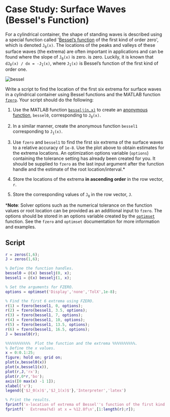 # Case Study: Surface Waves (Bessel's Function)

For a cylindrical container, the shape of standing waves is described using a special function called '[Bessel’s function](https://en.wikipedia.org/wiki/Bessel_function) of the first kind of order zero', which is denoted `J`<sub>`0`</sub>`(x)`. The locations of the peaks and valleys of these surface waves (the extrema) are often important in applications and can be found where the slope of `J`<sub>`0`</sub>`(x)` is zero.  is zero.  Luckily, it is known that `dJ`<sub>`0`</sub>`(x) / dx = -J`<sub>`1`</sub>`(x)`, where `J`<sub>`1`</sub>`(x)` is Bessel’s function of the first kind of order one.

![bessel](../images/bessel.png)

Write a script to find the location of the first six extrema for surface waves in a cylindrical container using Bessel functions and the MATLAB function [`fzero`](https://www.mathworks.com/help/matlab/ref/fzero.html). Your script should do the following:

1. Use the MATLAB function [`besselj(n,x)`](https://www.mathworks.com/help/matlab/ref/besselj.html) to create an [anonymous function](https://www.mathworks.com/help/matlab/matlab_prog/anonymous-functions.html), `bessel0`, corresponding to `J`<sub>`0`</sub>`(x)`.

2. In a similar manner, create the anonymous function `bessel1` corresponding to `J`<sub>`1`</sub>`(x)`.

3. Use `fzero` and `bessel1` to find the first six extrema of the surface waves to a relative accuracy of `1e-8`. Use the plot above to obtain estimates for the extrema locations. An optimization options variable (`options`) containing the tolerance setting has already been created for you. It should be supplied to `fzero` as the last input argument after the function handle and the estimate of the root location/interval.*

4. Store the locations of the extrema **in ascending order** in the row vector, `r`.

5. Store the corresponding values of `J`<sub>`0`</sub> in the row vector, `J`.

***Note**: Solver options such as the numerical tolerance on the function values or root location can be provided as an additional input to `fzero`. The options should be stored in an options variable created by the [`optimset`](https://www.mathworks.com/help/matlab/ref/optimset.html) function. See the `fzero` and `optimset` documentation for more information and examples.

## Script

```matlab
r = zeros(1,6);
J = zeros(1,6);

% Define the function handles.
bessel0 = @(x) besselj(0, x);
bessel1 = @(x) besselj(1, x);

% Set the arguments for FZERO.
options = optimset('Display','none','TolX',1e-8);

% Find the first 6 extrema using FZERO.
r(1) = fzero(bessel1, 0, options);
r(2) = fzero(bessel1, 3.5, options);
r(3) = fzero(bessel1, 7, options);
r(4) = fzero(bessel1, 10, options);
r(5) = fzero(bessel1, 13.5, options);
r(6) = fzero(bessel1, 16.5, options);
J = bessel0(r);

%%%%%%%%%%%  Plot the function and the extrema %%%%%%%%%%.
% Define the x values.
x = 0:0.1:25;
figure; hold on; grid on;
plot(x,bessel0(x))
plot(x,bessel1(x)),
plot(r,J,'rx');
plot(r,0*r,'bo');
axis([0 max(x) -1 1]);
xlabel('x');
legend({'$J_0(x)$','$J_1(x)$'},'Interpreter','latex')

% Print the results.
fprintf('x-location of extrema of Bessel''s function of the first kind of order zero:\n');
fprintf('  Extrema(%d) at x = %12.8f\n',[1:length(r);r]);

```